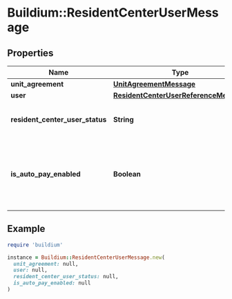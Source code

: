 # Buildium::ResidentCenterUserMessage

## Properties

| Name | Type | Description | Notes |
| ---- | ---- | ----------- | ----- |
| **unit_agreement** | [**UnitAgreementMessage**](UnitAgreementMessage.md) |  | [optional] |
| **user** | [**ResidentCenterUserReferenceMessage**](ResidentCenterUserReferenceMessage.md) |  | [optional] |
| **resident_center_user_status** | **String** | Resident center status for the user. | [optional] |
| **is_auto_pay_enabled** | **Boolean** | Indicates if the user has an automatic payment scheduled for the future. | [optional] |

## Example

```ruby
require 'buildium'

instance = Buildium::ResidentCenterUserMessage.new(
  unit_agreement: null,
  user: null,
  resident_center_user_status: null,
  is_auto_pay_enabled: null
)
```

